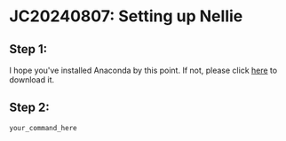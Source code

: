# JC20240807: Setting up Nellie

## Step 1:
I hope you've installed Anaconda by this point. If not, please click [here](https://www.anaconda.com/download/success) to download it.

## Step 2:
`your_command_here`
